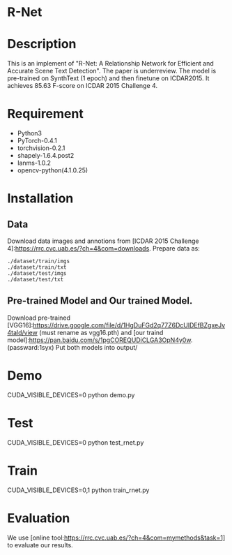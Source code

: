 # R-Net

# Description
  This is an implement of "R-Net: A Relationship Network for Efficient and Accurate Scene Text Detection". The paper is underreview.
  The model is pre-trained on SynthText (1 epoch) and then finetune on ICDAR2015. It achieves 85.63 F-score on ICDAR 2015 Challenge 4.
  
# Requirement

* Python3 
* PyTorch-0.4.1 
* torchvision-0.2.1 
* shapely-1.6.4.post2 
* lanms-1.0.2 
* opencv-python(4.1.0.25)
  
# Installation

## Data

Download data images and annotions from [ICDAR 2015 Challenge 4]:https://rrc.cvc.uab.es/?ch=4&com=downloads. Prepare data as:

~~~
./dataset/train/imgs
./dataset/train/txt
./dataset/test/imgs
./dataset/test/txt
~~~

## Pre-trained Model and Our trained Model.

Download pre-trained [VGG16]:https://drive.google.com/file/d/1HgDuFGd2q77Z6DcUlDEfBZgxeJv4tald/view (must rename as vgg16.pth) and [our traind model]:https://pan.baidu.com/s/1pgCOREQUDiCLGA3OpN4y0w. (passward:1syx) Put both models into output/

# Demo

CUDA_VISIBLE_DEVICES=0 python demo.py 

# Test

CUDA_VISIBLE_DEVICES=0 python test_rnet.py

# Train

CUDA_VISIBLE_DEVICES=0,1 python train_rnet.py

# Evaluation

We use [online tool:https://rrc.cvc.uab.es/?ch=4&com=mymethods&task=1] to evaluate our results. 



